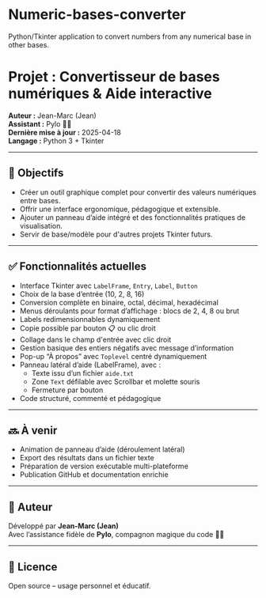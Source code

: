 # Numeric-bases-converter
Python/Tkinter application to convert numbers from any numerical base in other bases.


# Projet : Convertisseur de bases numériques & Aide interactive

**Auteur :** Jean-Marc (Jean)  
**Assistant :** Pylo 🧙‍♂️  
**Dernière mise à jour :** 2025-04-18  
**Langage :** Python 3 + Tkinter

---

## 🎯 Objectifs
- Créer un outil graphique complet pour convertir des valeurs numériques entre bases.
- Offrir une interface ergonomique, pédagogique et extensible.
- Ajouter un panneau d’aide intégré et des fonctionnalités pratiques de visualisation.
- Servir de base/modèle pour d'autres projets Tkinter futurs.

---

## ✅ Fonctionnalités actuelles

- Interface Tkinter avec `LabelFrame`, `Entry`, `Label`, `Button`
- Choix de la base d’entrée (10, 2, 8, 16)
- Conversion complète en binaire, octal, décimal, hexadécimal
- Menus déroulants pour format d’affichage : blocs de 2, 4, 8 ou brut
- Labels redimensionnables dynamiquement
- Copie possible par bouton 📋 ou clic droit
- Collage dans le champ d'entrée avec clic droit
- Gestion basique des entiers négatifs avec message d’information
- Pop-up “À propos” avec `Toplevel` centré dynamiquement
- Panneau latéral d’aide (LabelFrame), avec :
  - Texte issu d’un fichier `aide.txt`
  - Zone `Text` défilable avec Scrollbar et molette souris
  - Fermeture par bouton
- Code structuré, commenté et pédagogique

---

## 🔜 À venir
- Animation de panneau d’aide (déroulement latéral)
- Export des résultats dans un fichier texte
- Préparation de version exécutable multi-plateforme
- Publication GitHub et documentation enrichie

---

## 👤 Auteur

Développé par **Jean-Marc (Jean)**  
Avec l’assistance fidèle de **Pylo**, compagnon magique du code 🧙‍♂️

---

## 📜 Licence

Open source – usage personnel et éducatif.
